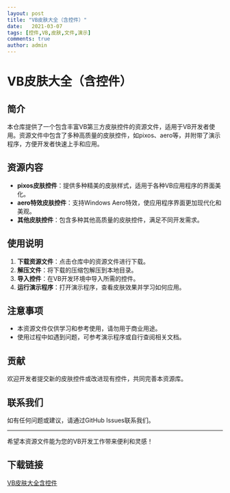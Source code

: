 ```yaml
---
layout: post
title: "VB皮肤大全（含控件）"
date:   2021-03-07
tags: [控件,VB,皮肤,文件,演示]
comments: true
author: admin
---
```

# VB皮肤大全（含控件）

## 简介

本仓库提供了一个包含丰富VB第三方皮肤控件的资源文件，适用于VB开发者使用。资源文件中包含了多种高质量的皮肤控件，如pixos、aero等，并附带了演示程序，方便开发者快速上手和应用。

## 资源内容

- **pixos皮肤控件**：提供多种精美的皮肤样式，适用于各种VB应用程序的界面美化。
- **aero特效皮肤控件**：支持Windows Aero特效，使应用程序界面更加现代化和美观。
- **其他皮肤控件**：包含多种其他高质量的皮肤控件，满足不同开发需求。

## 使用说明

1. **下载资源文件**：点击仓库中的资源文件进行下载。
2. **解压文件**：将下载的压缩包解压到本地目录。
3. **导入控件**：在VB开发环境中导入所需的控件。
4. **运行演示程序**：打开演示程序，查看皮肤效果并学习如何应用。

## 注意事项

- 本资源文件仅供学习和参考使用，请勿用于商业用途。
- 使用过程中如遇到问题，可参考演示程序或自行查阅相关文档。

## 贡献

欢迎开发者提交新的皮肤控件或改进现有控件，共同完善本资源库。

## 联系我们

如有任何问题或建议，请通过GitHub Issues联系我们。

---

希望本资源文件能为您的VB开发工作带来便利和灵感！

## 下载链接

[VB皮肤大全含控件](https://pan.quark.cn/s/26db2d44f1aa)